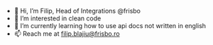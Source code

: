 - 👋 Hi, I’m Filip, Head of Integrations @frisbo
- 👀 I’m interested in clean code
- 🌱 I’m currently learning how to use api docs not written in english
- 📫 Reach me at filip.blajiu@frisbo.ro

<!---
filip-frisbo/filip-frisbo is a ✨ special ✨ repository because its `README.md` (this file) appears on your GitHub profile.
You can click the Preview link to take a look at your changes.
--->
